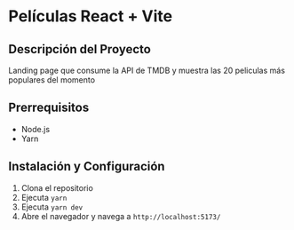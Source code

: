 # Películas React + Vite

## Descripción del Proyecto

Landing page que consume la API de TMDB y muestra las 20 peliculas más populares del momento

## Prerrequisitos
- Node.js
- Yarn

## Instalación y Configuración
1. Clona el repositorio
2. Ejecuta `yarn`
3. Ejecuta `yarn dev`
4. Abre el navegador y navega a `http://localhost:5173/`
